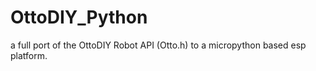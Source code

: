 # OttoDIY_Python

a full port of the OttoDIY Robot API (Otto.h) to a micropython based esp platform.


